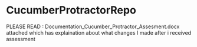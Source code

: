 # CucumberProtractorRepo
PLEASE READ : Documentation_Cucumber_Protractor_Assesment.docx attached which has explaination about what changes I made after i received assessment
